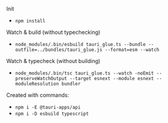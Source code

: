 Init
- `npm install`

Watch & build (without typechecking)
- `node_modules/.bin/esbuild tauri_glue.ts --bundle --outfile=../bundles/tauri_glue.js --format=esm --watch`

Watch & typecheck (without building)
- `node_modules/.bin/tsc tauri_glue.ts --watch -noEmit --preserveWatchOutput --target esnext --module esnext --moduleResolution bundler`

Created with commands:
- `npm i -E @tauri-apps/api`
- `npm i -D esbuild typescript`
